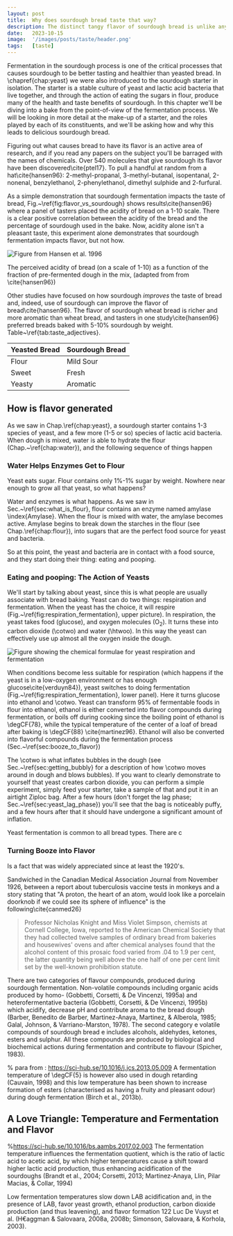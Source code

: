 ```yaml
---
layout: post
title:  Why does sourdough bread taste that way?
description: The distinct tangy flavor of sourdough bread is unlike any other bread. Let's unravel the science and art behind this special loaf.
date:   2023-10-15
image:  '/images/posts/taste/header.png'
tags:   [taste]
---
```


Fermentation in the sourdough process is one of the critical processes that causes sourdough to be better tasting and healthier than yeasted bread.  In \chapref{chap:yeast} we were also introduced to the sourdough starter in isolation.  The starter is a stable culture of yeast and lactic acid bacteria that live together, and through the action of eating the sugars in flour, produce many of the health and taste benefits of sourdough.  In this chapter we'll be diving into a bake from the point-of-view of the fermentation process.  We will be looking in more detail at the make-up of a starter, and the roles played by each of its constituents, and we'll be asking how and why this leads to delicious sourdough bread.

Figuring out what causes bread to have its flavor is an active area of research, and if you read any papers on the subject you'll be barraged with the names of chemicals.  Over 540 molecules that give sourdough its flavor have been discovered\cite{ptel17}.  To pull a handful at random from a hat\cite{hansen96}: 2-methyl-propanal, 3-methyl-butanal, isopentanal, 2-nonenal, benzylethanol, 2-phenylethanol, dimethyl sulphide and 2-furfural.

As a simple demonstration that sourdough fermentation impacts the taste of bread, Fig.~\ref{fig:flavor_vs_sourdough} shows results\cite{hansen96} where a panel of tasters placed the acidity of bread on a 1-10 scale.  There is a clear positive correlation between the acidity of the bread and the percentage of sourdough used in the bake.  Now, acidity alone isn't a pleasant taste, this experiment alone demonstrates that sourdough fermentation impacts flavor, but not how.


![Figure from Hansen et al. 1996]({{site.baseurl}}/images/posts/taste/flavor_vs_sourdough.png)

The perceived acidity of bread (on a scale of 1-10) as a function of the fraction of pre-fermented dough in the mix, (adapted from from \cite{hansen96})

Other studies have focused on how sourdough *improves* the taste of bread and, indeed, use of sourdough can improve the flavor of bread\cite{hansen96}. The flavor of sourdough wheat bread is richer and more aromatic than wheat bread, and tasters in one study\cite{hansen96} preferred breads baked with 5-10\% sourdough by weight.  Table~\ref{tab:taste_adjectives}.

| Yeasted Bread | Sourdough Bread |
| ------------- | --------------- |
| Flour         | Mild Sour       |
| Sweet         | Fresh           |
| Yeasty        | Aromatic        |

## How is flavor generated

As we saw in Chap.\ref{chap:yeast}, a sourdough starter contains 1-3 species of yeast, and a few more (1-5 or so) species of lactic acid bacteria.  When dough is mixed, water is able to hydrate the flour (Chap.~\ref{chap:water}), and the following sequence of things happen
### Water Helps Enzymes Get to Flour

Yeast eats sugar.  Flour contains only 1\%-1\% sugar by weight.  Nowhere near enough to grow all that yeast, so what happens?

Water and enzymes is what happens.  As we saw in Sec.~\ref{sec:what_is_flour}, flour contains an enzyme named amylase \index{Amylase}. When the flour is mixed with water, the amylase becomes active.  Amylase begins to break down the starches in the flour (see Chap.\ref{chap:flour}), into sugars that are the perfect food source for yeast and bacteria.

So at this point, the yeast and bacteria are in contact with a food source, and they start doing their thing:  eating and pooping.

### Eating and pooping: The Action of Yeasts

We'll start by talking about yeast, since this is what people are usually associate with bread baking.  Yeast can do two things:  respiration and fermentation.  When the yeast has the choice, it will respire (Fig.~\ref{fig:respiration_fermentation}, upper picture).  In respiration, the yeast takes food (glucose), and oxygen molecules (O$_2$).  It turns these into carbon dioxide (\cotwo) and water (\htwoo).  In this way the yeast can effectively use up almost all the oxygen inside the dough.

![Figure showing the chemical formulae for yeast respiration and fermentation]({{site.baseurl}}/images/posts/taste/respiration_fermentation.png)

When conditions become less suitable for respiration (which happens if the yeast is in a low-oxygen environment or has enough glucose\cite{verduyn84}), yeast switches to doing fermentation (Fig.~\ref{fig:respiration_fermentation}, lower panel).  Here it turns glucose into ethanol and \cotwo. Yeast can transform 95\% of fermentable foods in flour into ethanol, ethanol is either converted into flavor compounds during fermentation, or boils off during cooking since the boiling point of ethanol is \degCF{78}, while the typical temperature of the center of a loaf of bread after baking is \degCF{88} \cite{martinez96}.  Ethanol will also be converted into flavorful compounds during the fermentation process (Sec.~\ref{sec:booze_to_flavor})

The \cotwo is what inflates bubbles in the dough (see Sec.~\ref{sec:getting_bubbly} for a description of how \cotwo moves around in dough and blows bubbles).  If you want to clearly demonstrate to yourself that yeast creates carbon dioxide, you can perform a simple experiment, simply feed your starter, take a sample of that and put it in an airtight Ziploc bag.  After a few hours (don't forget the lag phase; Sec.~\ref{sec:yeast_lag_phase}) you'll see that the bag is noticeably puffy, and a few hours after that it should have undergone a significant amount of inflation.

Yeast fermentation is common to all bread types.  There are c

### Turning Booze into Flavor

Is a fact that was widely appreciated since at least the 1920's.

Sandwiched in the Canadian Medical Association Journal from November 1926, between a report about tuberculosis vaccine tests in monkeys and a story stating that "A proton, the heart of an atom, would look like a porcelain doorknob if we could see its sphere of influence" is the following\cite{canmed26}

<blockquote>
  Professor Nicholas Knight and Miss Violet Simpson, chemists at Cornell College, Iowa, reported to the American Chemical Society that they had collected twelve samples of ordinary bread from bakeries and housewives' ovens and after chemical analyses found that the alcohol content of this prosaic food varied from .04 to 1.9 per cent, the latter quantity being well above the one half of one per cent limit set by the well-known prohibition statute.
</blockquote>

There are two categories of flavour compounds, produced during sourdough fermentation. Non-volatile compounds including organic acids produced by homo- (Gobbetti,
Corsetti, \& De Vincenzi, 1995a) and heterofermentative bacteria (Gobbetti, Corsetti, \& De Vincenzi, 1995b) which acidify, decrease pH and contribute aroma to the bread dough (Barber, Benedito de Barber, Martinez-Anaya, Martinez, \& Alberola,
1985; Galal, Johnson, \& Varriano-Marston, 1978). The second category e volatile compounds of sourdough bread e includes alcohols, aldehydes, ketones, esters
and sulphur. All these compounds are produced by biological and biochemical actions during fermentation and contribute to flavour (Spicher, 1983).

% para from : https://sci-hub.se/10.1016/j.jcs.2013.05.009
A fermentation temperature of \degCF{5} is however also
used in dough retarding (Cauvain, 1998) and this low temperature
has been shown to increase formation of esters (characterised as
having a fruity and pleasant odour) during dough fermentation
(Birch et al., 2013b).
## A Love Triangle: Temperature and Fermentation and Flavor

%https://sci-hub.se/10.1016/bs.aambs.2017.02.003
The fermentation temperature influences the fermentation quotient, which is the ratio of lactic acid to acetic acid, by which higher temperatures cause a shift toward higher lactic acid production, thus enhancing acidification of the sourdoughs (Brandt et al., 2004; Corsetti, 2013; Martinez-Anaya, Llin, Pilar Macias, \& Collar, 1994)

Low fermentation temperatures slow down LAB acidification and, in the presence of LAB, favor yeast growth, ethanol production, carbon dioxide production (and thus leavening), and flavor formation 122 Luc De Vuyst et al. (H€aggman \& Salovaara, 2008a, 2008b; Simonson, Salovaara, \& Korhola, 2003).
